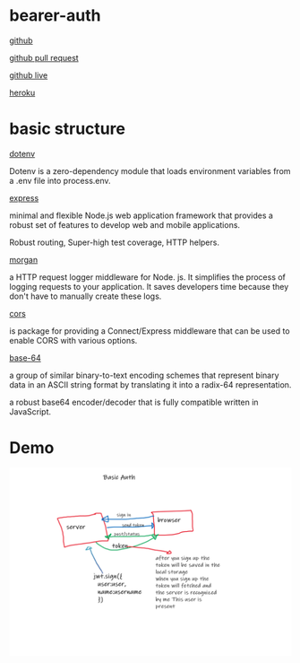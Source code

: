 # bearer-auth

[github](https://github.com/naeemmusamh/bearer-auth)

[github pull request](https://github.com/naeemmusamh/bearer-auth/pull/2)

[github live](https://naeemmusamh.github.io/bearer-auth/)

[heroku](https://bearer-oauth.herokuapp.com/signup)

# basic structure

[dotenv](https://www.npmjs.com/package/dotenv)

Dotenv is a zero-dependency module that loads environment variables from a .env file into process.env. 

[express](https://www.npmjs.com/package/express)

minimal and flexible Node.js web application framework that provides a robust set of features to develop web and mobile applications.

Robust routing, Super-high test coverage, HTTP helpers.

[morgan](https://www.npmjs.com/package/morgan)

a HTTP request logger middleware for Node. js. It simplifies the process of logging requests to your application. It saves developers time because they don't have to manually create these logs.

[cors](https://www.npmjs.com/package/cors)

is package for providing a Connect/Express middleware that can be used to enable CORS with various options.

[base-64](https://www.npmjs.com/package/base-64)

a group of similar binary-to-text encoding schemes that represent binary data in an ASCII string format by translating it into a radix-64 representation.

a robust base64 encoder/decoder that is fully compatible written in JavaScript.


# Demo

![bearer-auth](https://github.com/naeemmusamh/bearer-auth/blob/main/img/bearer-auth.png?raw=true)
